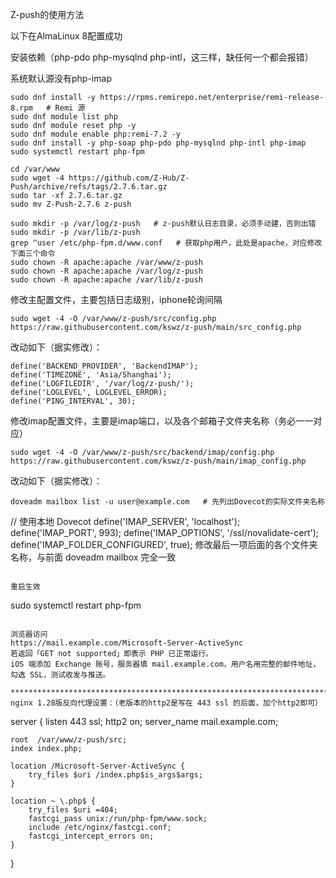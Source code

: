 Z-push的使用方法

以下在AlmaLinux 8配置成功

安装依赖（php-pdo php-mysqlnd php-intl，这三样，缺任何一个都会报错）

系统默认源没有php-imap
```
sudo dnf install -y https://rpms.remirepo.net/enterprise/remi-release-8.rpm   # Remi 源
sudo dnf module list php
sudo dnf module reset php -y
sudo dnf module enable php:remi-7.2 -y
sudo dnf install -y php-soap php-pdo php-mysqlnd php-intl php-imap
sudo systemctl restart php-fpm
```

```
cd /var/www
sudo wget -4 https://github.com/Z-Hub/Z-Push/archive/refs/tags/2.7.6.tar.gz
sudo tar -xf 2.7.6.tar.gz
sudo mv Z-Push-2.7.6 z-push
```

```
sudo mkdir -p /var/log/z-push   # z-push默认日志目录，必须手动建，否则出错
sudo mkdir -p /var/lib/z-push
grep ^user /etc/php-fpm.d/www.conf   # 获取php用户，此处是apache，对应修改下面三个命令
sudo chown -R apache:apache /var/www/z-push
sudo chown -R apache:apache /var/log/z-push
sudo chown -R apache:apache /var/lib/z-push
```

修改主配置文件，主要包括日志级别，iphone轮询间隔
```
sudo wget -4 -O /var/www/z-push/src/config.php https://raw.githubusercontent.com/kswz/z-push/main/src_config.php
```
改动如下（据实修改）：
```
define('BACKEND_PROVIDER', 'BackendIMAP');
define('TIMEZONE', 'Asia/Shanghai');
define('LOGFILEDIR', '/var/log/z-push/');
define('LOGLEVEL', LOGLEVEL_ERROR);
define('PING_INTERVAL', 30);
```

修改imap配置文件，主要是imap端口，以及各个邮箱子文件夹名称（务必一一对应）
```
sudo wget -4 -O /var/www/z-push/src/backend/imap/config.php https://raw.githubusercontent.com/kswz/z-push/main/imap_config.php
```
改动如下（据实修改）：
```
doveadm mailbox list -u user@example.com   # 先列出Dovecot的实际文件夹名称
```
// 使用本地 Dovecot
define('IMAP_SERVER', 'localhost');
define('IMAP_PORT', 993);
define('IMAP_OPTIONS', '/ssl/novalidate-cert');
define('IMAP_FOLDER_CONFIGURED', true);
修改最后一项后面的各个文件夹名称，与前面 doveadm mailbox 完全一致
```

重启生效
```
sudo systemctl restart php-fpm
```

浏览器访问
https://mail.example.com/Microsoft-Server-ActiveSync
若返回「GET not supported」即表示 PHP 已正常运行。
iOS 端添加 Exchange 账号，服务器填 mail.example.com，用户名用完整的邮件地址，勾选 SSL，测试收发与推送。

*********************************************************************************************
nginx 1.28版反向代理设置：（老版本的http2是写在 443 ssl 的后面，加个http2即可）
```
server {
    listen 443 ssl;
    http2 on;
    server_name mail.example.com;

    root  /var/www/z-push/src;
    index index.php;

    location /Microsoft-Server-ActiveSync {
        try_files $uri /index.php$is_args$args;
    }

    location ~ \.php$ {
        try_files $uri =404;
        fastcgi_pass unix:/run/php-fpm/www.sock;
        include /etc/nginx/fastcgi.conf;
        fastcgi_intercept_errors on;
    }
}
```


